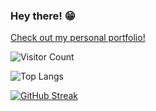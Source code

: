 ### Hey there! 😁

<!--
**matias-berrios-o/matias-berrios-o** is a ✨ _special_ ✨ repository because its `README.md` (this file) appears on your GitHub profile.

Here are some ideas to get you started:

- 🔭 I’m currently working on ...
- 🌱 I’m currently learning ...
- 👯 I’m looking to collaborate on ...
- 🤔 I’m looking for help with ...
- 💬 Ask me about ...
- 📫 How to reach me: ...
- 😄 Pronouns: ...
- ⚡ Fun fact: ...
-->

[Check out my personal portfolio!](https://matias-berrios-o.github.io/)


![Visitor Count](https://profile-counter.glitch.me/matias-berrios-o/count.svg)


![Top Langs](https://github-readme-stats.vercel.app/api/top-langs/?username=matias-berrios-o&layout=compact)


[![GitHub Streak](https://github-readme-streak-stats.herokuapp.com?user=matias-berrios-o&theme=violet-punch&border_radius=60)](https://git.io/streak-stats)


